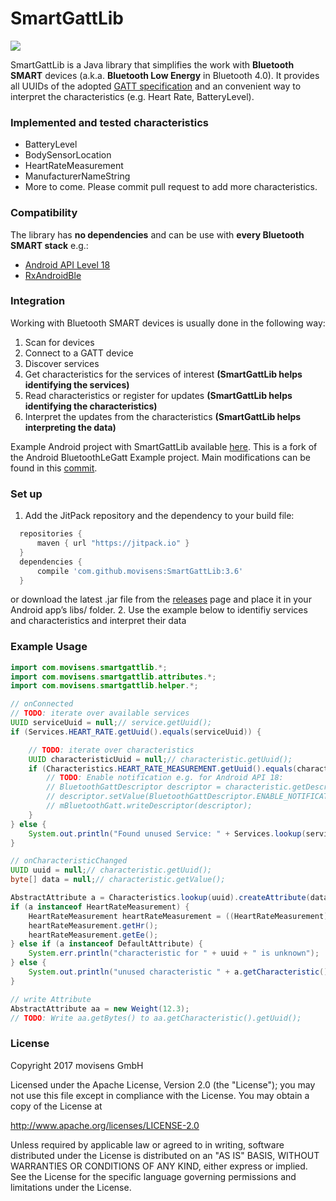 SmartGattLib
============
<a href="https://jitpack.io/#movisens/SmartGattLib/"><img src="https://img.shields.io/github/tag/movisens/SmartGattLib.svg?label=Maven%20on%20JitPack" /></a>

SmartGattLib is a Java library that simplifies the work with **Bluetooth SMART** devices (a.k.a. **Bluetooth Low Energy** in Bluetooth 4.0). It provides all UUIDs of the adopted [GATT specification](http://developer.bluetooth.org/gatt/Pages/default.aspx) and an convenient way to interpret the characteristics (e.g. Heart Rate, BatteryLevel).

### Implemented and tested characteristics ###

 * BatteryLevel
 * BodySensorLocation
 * HeartRateMeasurement
 * ManufacturerNameString
 * More to come. Please commit pull request to add more characteristics.

### Compatibility ###
The library has **no dependencies** and can be use with **every Bluetooth SMART stack** e.g.:

 * [Android API Level 18](http://developer.android.com/guide/topics/connectivity/bluetooth-le.html)
 * [RxAndroidBle](https://github.com/Polidea/RxAndroidBle)

### Integration ###
Working with Bluetooth SMART devices is usually done in the following way:

1. Scan for devices
2. Connect to a GATT device
3. Discover services
4. Get characteristics for the services of interest **(SmartGattLib helps identifying the services)**
5. Read characteristics or register for updates **(SmartGattLib helps identifying the characteristics)**
6. Interpret the updates from the characteristics **(SmartGattLib helps interpreting the data)**

Example Android project with SmartGattLib available [here](https://github.com/movisens/android-SmartGattLib-Example). This is a fork of the Android BluetoothLeGatt Example project. Main modifications can be found in this  [commit](https://github.com/movisens/android-SmartGattLib-Example/commit/7635d950f8af37ddae4a3bf563ddfb658fa88d0f).

### Set up ###

1. Add the JitPack repository and the dependency to your build file:

  ```gradle
	repositories {
	    maven { url "https://jitpack.io" }
	}
	dependencies {
	    compile 'com.github.movisens:SmartGattLib:3.6'
	}
  ```
  or download the latest .jar file from the [releases](https://github.com/movisens/SmartGattLib/releases) page and place it in your Android app’s libs/ folder. 
2. Use the example below to identifiy services and characteristics and interpret their data

### Example Usage ###
```java
import com.movisens.smartgattlib.*;
import com.movisens.smartgattlib.attributes.*;
import com.movisens.smartgattlib.helper.*;

// onConnected
// TODO: iterate over available services
UUID serviceUuid = null;// service.getUuid();
if (Services.HEART_RATE.getUuid().equals(serviceUuid)) {

    // TODO: iterate over characteristics
    UUID characteristicUuid = null;// characteristic.getUuid();
    if (Characteristics.HEART_RATE_MEASUREMENT.getUuid().equals(characteristicUuid)) {
        // TODO: Enable notification e.g. for Android API 18:
        // BluetoothGattDescriptor descriptor = characteristic.getDescriptor(Descriptor.CLIENT_CHARACTERISTIC_CONFIGURATION);
        // descriptor.setValue(BluetoothGattDescriptor.ENABLE_NOTIFICATION_VALUE);
        // mBluetoothGatt.writeDescriptor(descriptor);
    }
} else {
    System.out.println("Found unused Service: " + Services.lookup(serviceUuid));
}

// onCharacteristicChanged
UUID uuid = null;// characteristic.getUuid();
byte[] data = null;// characteristic.getValue();

AbstractAttribute a = Characteristics.lookup(uuid).createAttribute(data);
if (a instanceof HeartRateMeasurement) {
    HeartRateMeasurement heartRateMeasurement = ((HeartRateMeasurement) a);
    heartRateMeasurement.getHr();
    heartRateMeasurement.getEe();
} else if (a instanceof DefaultAttribute) {
    System.err.println("characteristic for " + uuid + " is unknown");
} else {
    System.out.println("unused characteristic " + a.getCharacteristic().getName());
}

// write Attribute
AbstractAttribute aa = new Weight(12.3);
// TODO: Write aa.getBytes() to aa.getCharacteristic().getUuid();
```
### License ###
Copyright 2017 movisens GmbH

Licensed under the Apache License, Version 2.0 (the "License");
you may not use this file except in compliance with the License.
You may obtain a copy of the License at

http://www.apache.org/licenses/LICENSE-2.0

Unless required by applicable law or agreed to in writing, software
distributed under the License is distributed on an "AS IS" BASIS,
WITHOUT WARRANTIES OR CONDITIONS OF ANY KIND, either express or implied.
See the License for the specific language governing permissions and
limitations under the License.
